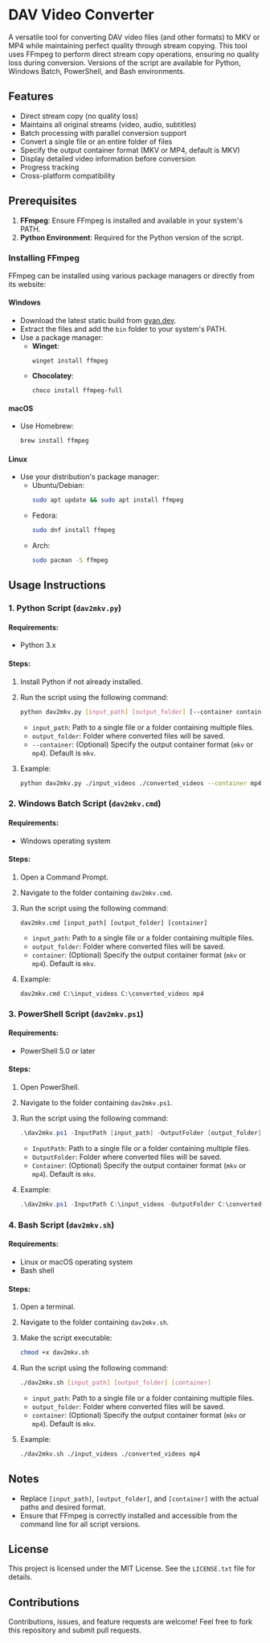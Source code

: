 # DAV Video Converter

A versatile tool for converting DAV video files (and other formats) to MKV or MP4 while maintaining perfect quality through stream copying. This tool uses FFmpeg to perform direct stream copy operations, ensuring no quality loss during conversion. Versions of the script are available for Python, Windows Batch, PowerShell, and Bash environments.

## Features

- Direct stream copy (no quality loss)
- Maintains all original streams (video, audio, subtitles)
- Batch processing with parallel conversion support
- Convert a single file or an entire folder of files
- Specify the output container format (MKV or MP4, default is MKV)
- Display detailed video information before conversion
- Progress tracking
- Cross-platform compatibility

## Prerequisites

1. **FFmpeg**: Ensure FFmpeg is installed and available in your system's PATH.
2. **Python Environment**: Required for the Python version of the script.

### Installing FFmpeg

FFmpeg can be installed using various package managers or directly from its website:

#### Windows
- Download the latest static build from [gyan.dev](https://www.gyan.dev/ffmpeg/builds/).
- Extract the files and add the `bin` folder to your system's PATH.
- Use a package manager:
  - **Winget**:
    ```batch
    winget install ffmpeg
    ```
  - **Chocolatey**:
    ```batch
    choco install ffmpeg-full
    ```

#### macOS
- Use Homebrew:
  ```bash
  brew install ffmpeg
  ```

#### Linux
- Use your distribution's package manager:
  - Ubuntu/Debian:
    ```bash
    sudo apt update && sudo apt install ffmpeg
    ```
  - Fedora:
    ```bash
    sudo dnf install ffmpeg
    ```
  - Arch:
    ```bash
    sudo pacman -S ffmpeg
    ```

## Usage Instructions

### 1. Python Script (`dav2mkv.py`)

#### Requirements:
- Python 3.x

#### Steps:
1. Install Python if not already installed.
2. Run the script using the following command:
   ```bash
   python dav2mkv.py [input_path] [output_folder] [--container container]
   ```
   - `input_path`: Path to a single file or a folder containing multiple files.
   - `output_folder`: Folder where converted files will be saved.
   - `--container`: (Optional) Specify the output container format (`mkv` or `mp4`). Default is `mkv`.

3. Example:
   ```bash
   python dav2mkv.py ./input_videos ./converted_videos --container mp4
   ```

### 2. Windows Batch Script (`dav2mkv.cmd`)

#### Requirements:
- Windows operating system

#### Steps:
1. Open a Command Prompt.
2. Navigate to the folder containing `dav2mkv.cmd`.
3. Run the script using the following command:
   ```batch
   dav2mkv.cmd [input_path] [output_folder] [container]
   ```
   - `input_path`: Path to a single file or a folder containing multiple files.
   - `output_folder`: Folder where converted files will be saved.
   - `container`: (Optional) Specify the output container format (`mkv` or `mp4`). Default is `mkv`.

4. Example:
   ```batch
   dav2mkv.cmd C:\input_videos C:\converted_videos mp4
   ```

### 3. PowerShell Script (`dav2mkv.ps1`)

#### Requirements:
- PowerShell 5.0 or later

#### Steps:
1. Open PowerShell.
2. Navigate to the folder containing `dav2mkv.ps1`.
3. Run the script using the following command:
   ```powershell
   .\dav2mkv.ps1 -InputPath [input_path] -OutputFolder [output_folder] -Container [container]
   ```
   - `InputPath`: Path to a single file or a folder containing multiple files.
   - `OutputFolder`: Folder where converted files will be saved.
   - `Container`: (Optional) Specify the output container format (`mkv` or `mp4`). Default is `mkv`.

4. Example:
   ```powershell
   .\dav2mkv.ps1 -InputPath C:\input_videos -OutputFolder C:\converted_videos -Container mp4
   ```

### 4. Bash Script (`dav2mkv.sh`)

#### Requirements:
- Linux or macOS operating system
- Bash shell

#### Steps:
1. Open a terminal.
2. Navigate to the folder containing `dav2mkv.sh`.
3. Make the script executable:
   ```bash
   chmod +x dav2mkv.sh
   ```
4. Run the script using the following command:
   ```bash
   ./dav2mkv.sh [input_path] [output_folder] [container]
   ```
   - `input_path`: Path to a single file or a folder containing multiple files.
   - `output_folder`: Folder where converted files will be saved.
   - `container`: (Optional) Specify the output container format (`mkv` or `mp4`). Default is `mkv`.

5. Example:
   ```bash
   ./dav2mkv.sh ./input_videos ./converted_videos mp4
   ```

## Notes

- Replace `[input_path]`, `[output_folder]`, and `[container]` with the actual paths and desired format.
- Ensure that FFmpeg is correctly installed and accessible from the command line for all script versions.

## License

This project is licensed under the MIT License. See the `LICENSE.txt` file for details.

## Contributions

Contributions, issues, and feature requests are welcome! Feel free to fork this repository and submit pull requests.
